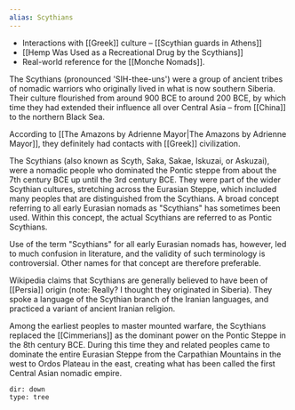 ```yaml
---
alias: Scythians
---
```


- Interactions with [[Greek]] culture –  [[Scythian guards in Athens]]
- [[Hemp Was Used as a Recreational Drug by the Scythians]]
- Real-world reference for the [[Monche Nomads]]. 

The Scythians (pronounced 'SIH-thee-uns') were a group of ancient tribes of nomadic warriors who originally lived in what is now southern Siberia. Their culture flourished from around 900 BCE to around 200 BCE, by which time they had extended their influence all over Central Asia – from [[China]] to the northern Black Sea.

According to [[The Amazons by Adrienne Mayor|The Amazons by Adrienne Mayor]], they definitely had contacts with [[Greek]] civilization. 

The Scythians (also known as Scyth, Saka, Sakae, Iskuzai, or Askuzai), were a nomadic people who dominated the Pontic steppe from about the 7th century BCE up until the 3rd century BCE. They were part of the wider Scythian cultures, stretching across the Eurasian Steppe, which included many peoples that are distinguished from the Scythians. A broad concept referring to all early Eurasian nomads as "Scythians" has sometimes been used. Within this concept, the actual Scythians are referred to as Pontic Scythians. 

Use of the term "Scythians" for all early Eurasian nomads has, however, led to much confusion in literature, and the validity of such terminology is controversial. Other names for that concept are therefore preferable.

Wikipedia claims that Scythians are generally believed to have been of [[Persia]] origin (note: Really? I thought they originated in Siberia). They spoke a language of the Scythian branch of the Iranian languages, and practiced a variant of ancient Iranian religion.

Among the earliest peoples to master mounted warfare, the Scythians replaced the [[Cimmerians]] as the dominant power on the Pontic Steppe in the 8th century BCE. During this time they and related peoples came to dominate the entire Eurasian Steppe from the Carpathian Mountains in the west to Ordos Plateau in the east, creating what has been called the first Central Asian nomadic empire.

```breadcrumbs
dir: down
type: tree
```